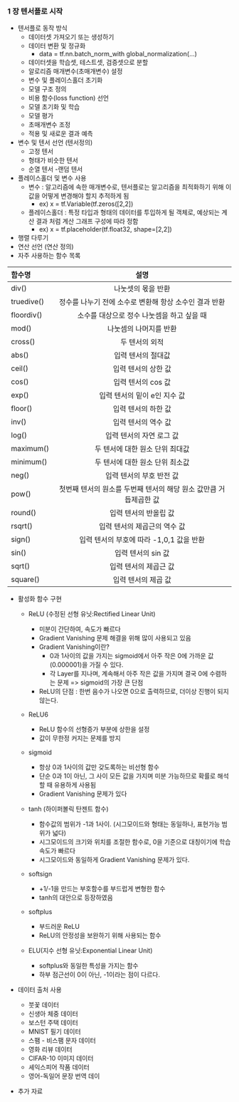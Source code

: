 ### 1 장 텐서플로 시작

- 텐서플로 동작 방식
  - 데이터셋 가져오기 또는 생성하기
  - 데이터 변환 및 정규화
    - data = tf.nn.batch_norm_with global_normalization(...)
  - 데이터셋을 학습셋, 테스트셋, 검증셋으로 분할
  - 알로리즘 매개변수(초매개변수) 설정
  - 변수 및 플레이스홀더 초기화
  - 모델 구조 정의
  - 비용 함수(loss function) 선언
  - 모델 초기화 및 학습
  - 모델 평가
  - 초매개변수 조정
  - 적용 및 새로운 결과 예측
- 변수 및 텐서 선언 (텐서정의)
  - 고정 텐서
  - 형태가 비슷한 텐서
  - 순열 텐서
  -랜덤 텐서
- 플레이스홀더 및 변수 사용
  - 변수 : 알고리즘에 속한 매개변수로, 텐서플로는 알고리즘을 최적화하기 위해 이 값을 어떻게 변경해야 할지 추적하게 됨
    - ex) x = tf.Variable(tf.zeros([2,2])
  - 플레이스홀더 : 특정 타입과 형태의 데이터를 투입하게 될 객체로, 예상되는 계산 결과 처럼 계산 그래프 구성에 따라 정함
    - ex) x = tf.placeholder(tf.float32, shape=[2,2])
- 행렬 다루기
- 연산 선언 (연산 정의)
- 자주 사용하는 함수 목록

| 함수명  | 설명 |
| :------------ | :-----------: |
| div()     | 나눗셋의 몫을 반환          |
| truedive()    | 정수를 나누기 전에 소수로 변환해 항상 소수인 결과 반환      |
|floordiv() | 소수를 대상으로 정수 나눗셈을 하고 싶을 때|
|mod()|나눗셈의 나머지를 반환|
|cross()|두 텐서의 외적|
|abs()|입력 텐서의 절대값|
|ceil()|입력 텐서의 상한 값 |
|cos()|입력 텐서의 cos 값 |
|exp()|입력 텐서의 밑이 e인 지수 값 |
|floor()|입력 텐서의 하한 값 |
|inv()|입력 텐서의 역수 값 |
|log()|입력 텐서의 자연 로그 값 |
|maximum()|두 텐서에 대한 원소 단위 최대값 |
|minimum()|두 텐서에 대한 원소 단위 최소값 |
|neg()|입력 텐서의 부호 반전 값 |
|pow()|첫번째 텐서의 원소를 두번째 텐서의 해당 원소 값만큼 거듭제곱한 값 |
|round()|입력 텐서의 반올립 값 |
|rsqrt()|입력 텐서의 제곱근의 역수 값 |
|sign()|입력 텐서의 부호에 따라 -1,0,1 값을 반환|
|sin()|입력 텐서의 sin 값 |
|sqrt()|입력 텐서의 제곱근 값 |
|square()|입력 텐서의 제곱 값 |

- 활성화 함수 구현
  - ReLU (수정된 선형 유닛:Rectified Linear Unit) 
    - 미분이 간단하여, 속도가 빠르다
    - Gradient Vanishing 문제 해결을 위해 많이 사용되고 있음
    - Gradient Vanishing이란?
      - 0과 1사이의 값을 가지는 sigmoid에서 아주 작은 0에 가까운 값 (0.000001)을 가질 수 있다.
      - 각 Layer를 지나며, 계속해서 아주 작은 값을 가지며 결국 0에 수렴하는 문제 => sigmoid의 가장 큰 단점
    - ReLU의 단점 : 한번 음수가 나오면 0으로 출력하므로, 더이상 진행이 되지 않는다.  

  - ReLU6
    - ReLU 함수의 선형증가 부분에 상한을 설정
    - 값이 무한정 커지는 문제를 방지

  - sigmoid
    - 항상 0과 1사이의 값만 갖도록하는 비선형 함수
    - 단순 0과 1이 아닌, 그 사이 모든 값을 가지며 미분 가능하므로 확률로 해석할 때 유용하게 사용됨
    - Gradient Vanishing 문제가 있다   
    
  - tanh (하이퍼볼릭 탄젠트 함수)
    - 함수값의 범위가 -1과 1사이. (시그모이드와 형태는 동일하나, 표현가능 범위가 넓다)
    - 시그모이드의 크기와 위치를 조절한 함수로, 0을 기준으로 대칭이기에 학습 속도가 빠르다 
    - 시그모이드와 동일하게 Gradient Vanishing 문제가 있다.
    
  - softsign
    - +1/-1을 만드는 부호함수를 부드럽게 변형한 함수
    - tanh의 대안으로 등장하였음
  
  - softplus
    - 부드러운 ReLU
    - ReLU의 안정성을 보완하기 위해 사용되는 함수
   
  - ELU(지수 선형 유닛:Exponential Linear Unit) 
    - softplus와 동일한 특성을 가지는 함수
    - 하부 점근선이 0이 아닌, -1이라는 점이 다르다.
    
    
- 데이터 출처 사용
  - 붓꽃 데이터
  - 신생아 체중 데이터
  - 보스턴 주택 데이터
  - MNIST 필기 데이터
  - 스팸 - 비스팸 문자 데이터
  - 영화 리뷰 데이터
  - CIFAR-10 이미지 데이터
  - 셰익스피어 작품 데이터
  - 영어-독일어 문장 번역 데이
- 추가 자료

